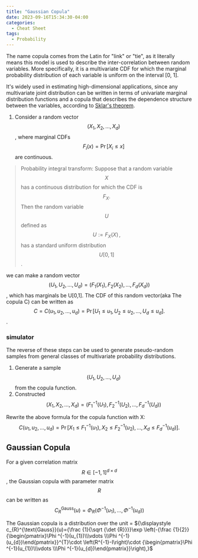 ```yaml
---
title: "Gaussian Copula"
date: 2023-09-16T15:34:30-04:00
categories:
  - Cheat Sheet
tags:
  - Probability
---
```


The name copula comes from the Latin for "link" or "tie", as it literally means this model is used to describe the inter-correlation between random variables. More specifically,  it is a multivariate CDF for which the marginal probability distribution of each variable is uniform on the interval [0, 1]. 

It's widely used in estimating high-dimensional applications, since any multivariate joint distribution can be written in terms of univariate marginal distribution functions and a copula that describes the dependence structure between the variables, according to [Sklar's theorem](https://stats.stackexchange.com/questions/485219/derivation-of-sklars-theorem-for-copula#:~:text=Sklar's%20theorem%20states%20that%20the,copula%20of%20X%20and%20Y.).


1. Consider a random vector $$(X_{1},X_{2},\dots ,X_{d})$$, where marginal CDFs $${\displaystyle F_{i}(x)=\Pr[X_{i}\leq x]}$$  are continuous.
>Probability integral transform:
>Suppose that a random variable $$X$$ has a continuous distribution for which the CDF is $${\displaystyle F_{X}.}$$ Then the random variable $$U$$ defined as $${\displaystyle U:=F_{X}(X)\,,}$$ has a standard uniform distribution $$U[0,1]$$.

we can make a random vector $$(U_{1},U_{2},\dots ,U_{d})=\left(F_{1}(X_{1}),F_{2}(X_{2}),\dots ,F_{d}(X_{d})\right)$$, which has marginals be U[0,1]. The CDF of this random vector(aka The copula C) can be written as $${C=\displaystyle C(u_{1},u_{2},\dots ,u_{d})=\Pr[U_{1}\leq u_{1},U_{2}\leq u_{2},\dots ,U_{d}\leq u_{d}].}$$. 

### simulator 
The reverse of these steps can be used to generate pseudo-random samples from general classes of multivariate probability distributions. 
1. Generate a sample $$(U_{1},U_{2},\dots ,U_{d})$$ from the copula function.
2. Constructed $$(X_{1},X_{2},\dots ,X_{d})=\left(F_{1}^{-1}(U_{1}),F_{2}^{-1}(U_{2}),\dots ,F_{d}^{-1}(U_{d})\right)$$

Rewrite the above formula for the copula function with X:$${\displaystyle C(u_{1},u_{2},\dots ,u_{d})=\Pr[X_{1}\leq F_{1}^{-1}(u_{1}),X_{2}\leq F_{2}^{-1}(u_{2}),\dots ,X_{d}\leq F_{d}^{-1}(u_{d})].}$$

## Gaussian Copula

For a given correlation matrix $${\displaystyle R\in [-1,1]^{d\times d}}$$, the Gaussian copula with parameter matrix $$R$$ can be written as
$$C_{R}^{\text{Gauss}}(u)=\Phi _{R}\left(\Phi ^{-1}(u_{1}),\dots ,\Phi ^{-1}(u_{d})\right)$$

The Gaussian copula is a distribution over the unit =
${\displaystyle c_{R}^{\text{Gauss}}(u)={\frac {1}{\sqrt {\det {R}}}}\exp \left(-{\frac {1}{2}}{\begin{pmatrix}\Phi ^{-1}(u_{1})\\\vdots \\\Phi ^{-1}(u_{d})\end{pmatrix}}^{T}\cdot \left(R^{-1}-I\right)\cdot {\begin{pmatrix}\Phi ^{-1}(u_{1})\\\vdots \\\Phi ^{-1}(u_{d})\end{pmatrix}}\right),}$